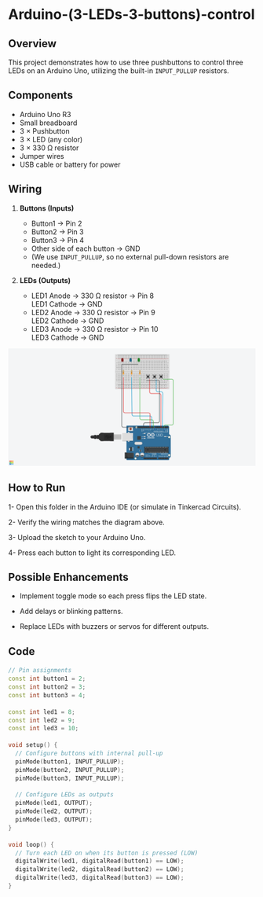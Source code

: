 # Arduino-(3-LEDs-3-buttons)-control


## Overview
This project demonstrates how to use three pushbuttons to control three LEDs on an Arduino Uno, utilizing the built-in `INPUT_PULLUP` resistors.

## Components
- Arduino Uno R3  
- Small breadboard  
- 3 × Pushbutton  
- 3 × LED (any color)  
- 3 × 330 Ω resistor  
- Jumper wires  
- USB cable or battery for power  

## Wiring

1. **Buttons (Inputs)**  
   - Button1 → Pin 2  
   - Button2 → Pin 3  
   - Button3 → Pin 4  
   - Other side of each button → GND  
   - (We use `INPUT_PULLUP`, so no external pull-down resistors are needed.)

2. **LEDs (Outputs)**  
   - LED1 Anode → 330 Ω resistor → Pin 8  
     LED1 Cathode → GND  
   - LED2 Anode → 330 Ω resistor → Pin 9  
     LED2 Cathode → GND  
   - LED3 Anode → 330 Ω resistor → Pin 10  
     LED3 Cathode → GND  

![Wiring Diagram](circuit_connection.png)


## How to Run
1- Open this folder in the Arduino IDE (or simulate in Tinkercad Circuits).

2- Verify the wiring matches the diagram above.

3- Upload the sketch to your Arduino Uno.

4- Press each button to light its corresponding LED.

## Possible Enhancements
- Implement toggle mode so each press flips the LED state.

- Add delays or blinking patterns.

- Replace LEDs with buzzers or servos for different outputs.




## Code

```cpp
// Pin assignments
const int button1 = 2;
const int button2 = 3;
const int button3 = 4;

const int led1 = 8;
const int led2 = 9;
const int led3 = 10;

void setup() {
  // Configure buttons with internal pull-up
  pinMode(button1, INPUT_PULLUP);
  pinMode(button2, INPUT_PULLUP);
  pinMode(button3, INPUT_PULLUP);
  
  // Configure LEDs as outputs
  pinMode(led1, OUTPUT);
  pinMode(led2, OUTPUT);
  pinMode(led3, OUTPUT);
}

void loop() {
  // Turn each LED on when its button is pressed (LOW)
  digitalWrite(led1, digitalRead(button1) == LOW);
  digitalWrite(led2, digitalRead(button2) == LOW);
  digitalWrite(led3, digitalRead(button3) == LOW);
}
